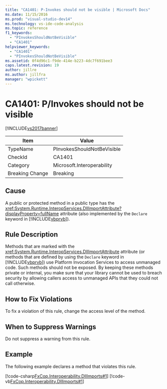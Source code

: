 ```yaml
---
title: "CA1401: P-Invokes should not be visible | Microsoft Docs"
ms.date: 11/15/2016
ms.prod: "visual-studio-dev14"
ms.technology: vs-ide-code-analysis
ms.topic: reference
f1_keywords:
  - "PInvokesShouldNotBeVisible"
  - "CA1401"
helpviewer_keywords:
  - "CA1401"
  - "PInvokesShouldNotBeVisible"
ms.assetid: 0f4d96c1-f9de-414e-b223-4dc7f691bee3
caps.latest.revision: 19
author: jillre
ms.author: jillfra
manager: "wpickett"
---
```

# CA1401: P/Invokes should not be visible
[!INCLUDE[vs2017banner](../includes/vs2017banner.md)]

|Item|Value|
|-|-|
|TypeName|PInvokesShouldNotBeVisible|
|CheckId|CA1401|
|Category|Microsoft.Interoperability|
|Breaking Change|Breaking|

## Cause
 A public or protected method in a public type has the <xref:System.Runtime.InteropServices.DllImportAttribute?displayProperty=fullName> attribute (also implemented by the `Declare` keyword in [!INCLUDE[vbprvb](../includes/vbprvb-md.md)]).

## Rule Description
 Methods that are marked with the <xref:System.Runtime.InteropServices.DllImportAttribute> attribute (or methods that are defined by using the `Declare` keyword in [!INCLUDE[vbprvb](../includes/vbprvb-md.md)]) use Platform Invocation Services to access unmanaged code. Such methods should not be exposed. By keeping these methods private or internal, you make sure that your library cannot be used to breach security by allowing callers access to unmanaged APIs that they could not call otherwise.

## How to Fix Violations
 To fix a violation of this rule, change the access level of the method.

## When to Suppress Warnings
 Do not suppress a warning from this rule.

## Example
 The following example declares a method that violates this rule.

 [!code-csharp[FxCop.Interoperability.DllImports#1](../snippets/csharp/VS_Snippets_CodeAnalysis/FxCop.Interoperability.DllImports/cs/FxCop.Interoperability.DllImports.cs#1)]
 [!code-vb[FxCop.Interoperability.DllImports#1](../snippets/visualbasic/VS_Snippets_CodeAnalysis/FxCop.Interoperability.DllImports/vb/FxCop.Interoperability.DllImports.vb#1)]
